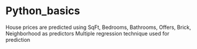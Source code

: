 # Python_basics
House prices are predicted using SqFt,	Bedrooms,	Bathrooms,	Offers,	Brick,	Neighborhood as predictors
Multiple regression technique used for prediction
